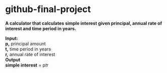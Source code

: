 # github-final-project
**A calculator that calculates simple interest given principal, annual rate of interest and time period in years.**


**Input:**<br>
   **p,** principal amount<br>
   **t,** time period in years<br>
   **r,** annual rate of interest<br>
**Output**<br>
   **simple interest** = p*t*r
